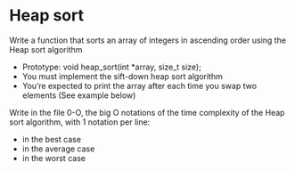 # Heap sort

Write a function that sorts an array of integers in ascending order using the Heap sort algorithm

* Prototype: void heap_sort(int *array, size_t size);
* You must implement the sift-down heap sort algorithm
* You’re expected to print the array after each time you swap two elements (See example below)


Write in the file 0-O, the big O notations of the time complexity of the Heap sort algorithm, with 1 notation per line:

* in the best case
* in the average case
* in the worst case